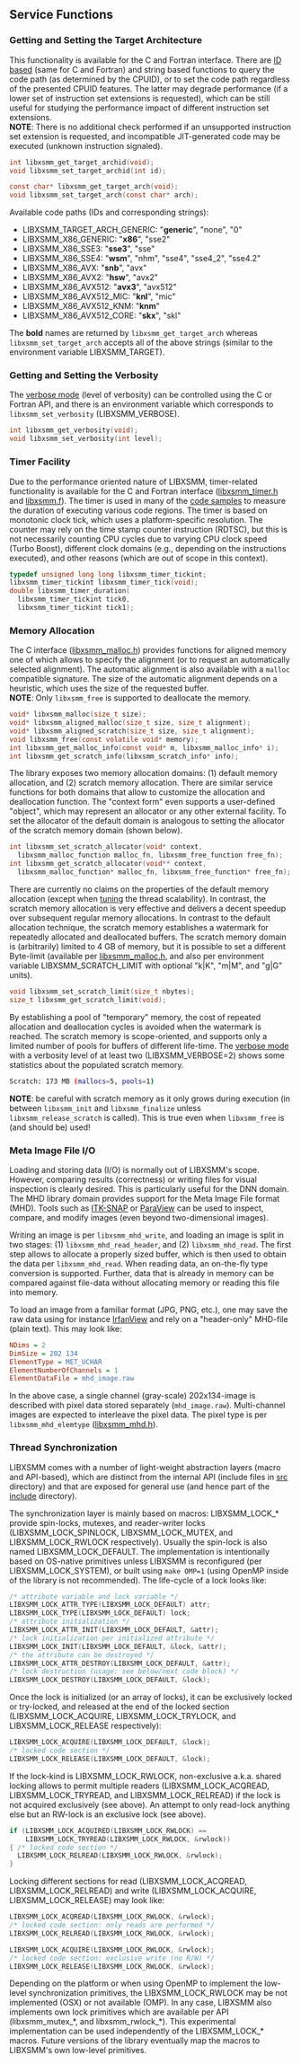 ## Service Functions

### Getting and Setting the Target Architecture

This functionality is available for the C and Fortran interface. There are [ID based](https://github.com/hfp/libxsmm/blob/master/include/libxsmm_cpuid.h#L47) (same for C and Fortran) and string based functions to query the code path (as determined by the CPUID), or to set the code path regardless of the presented CPUID features. The latter may degrade performance (if a lower set of instruction set extensions is requested), which can be still useful for studying the performance impact of different instruction set extensions.  
**NOTE**: There is no additional check performed if an unsupported instruction set extension is requested, and incompatible JIT-generated code may be executed (unknown instruction signaled).

```C
int libxsmm_get_target_archid(void);
void libxsmm_set_target_archid(int id);

const char* libxsmm_get_target_arch(void);
void libxsmm_set_target_arch(const char* arch);
```

Available code paths (IDs and corresponding strings):

* LIBXSMM_TARGET_ARCH_GENERIC: "**generic**", "none", "0"
* LIBXSMM_X86_GENERIC: "**x86**", "sse2"
* LIBXSMM_X86_SSE3: "**sse3**", "sse"
* LIBXSMM_X86_SSE4: "**wsm**", "nhm", "sse4", "sse4_2", "sse4.2"
* LIBXSMM_X86_AVX: "**snb**", "avx"
* LIBXSMM_X86_AVX2: "**hsw**", "avx2"
* LIBXSMM_X86_AVX512: "**avx3**", "avx512"
* LIBXSMM_X86_AVX512_MIC: "**knl**", "mic"
* LIBXSMM_X86_AVX512_KNM: "**knm**"
* LIBXSMM_X86_AVX512_CORE: "**skx**", "skl"

The **bold** names are returned by `libxsmm_get_target_arch` whereas `libxsmm_set_target_arch` accepts all of the above strings (similar to the environment variable LIBXSMM_TARGET).

### Getting and Setting the Verbosity

The [verbose mode](index.md#verbose-mode) (level of verbosity) can be controlled using the C or Fortran API, and there is an environment variable which corresponds to `libxsmm_set_verbosity` (LIBXSMM_VERBOSE).

```C
int libxsmm_get_verbosity(void);
void libxsmm_set_verbosity(int level);
```

### Timer Facility

Due to the performance oriented nature of LIBXSMM, timer-related functionality is available for the C and Fortran interface ([libxsmm_timer.h](https://github.com/hfp/libxsmm/blob/master/include/libxsmm_timer.h#L37) and [libxsmm.f](https://github.com/hfp/libxsmm/blob/master/src/template/libxsmm.f#L32)). The timer is used in many of the [code samples](https://github.com/hfp/libxsmm/tree/master/samples) to measure the duration of executing various code regions. The timer is based on monotonic clock tick, which uses a platform-specific resolution. The counter may rely on the time stamp counter instruction (RDTSC), but this is not necessarily counting CPU cycles due to varying CPU clock speed (Turbo Boost), different clock domains (e.g., depending on the instructions executed), and other reasons (which are out of scope in this context).

```C
typedef unsigned long long libxsmm_timer_tickint;
libxsmm_timer_tickint libxsmm_timer_tick(void);
double libxsmm_timer_duration(
  libxsmm_timer_tickint tick0,
  libxsmm_timer_tickint tick1);
```

### Memory Allocation

The C interface ([libxsmm_malloc.h](https://github.com/hfp/libxsmm/blob/master/include/libxsmm_malloc.h#L37)) provides functions for aligned memory one of which allows to specify the alignment (or to request an automatically selected alignment). The automatic alignment is also available with a `malloc` compatible signature. The size of the automatic alignment depends on a heuristic, which uses the size of the requested buffer.  
**NOTE**: Only `libxsmm_free` is supported to deallocate the memory.

```C
void* libxsmm_malloc(size_t size);
void* libxsmm_aligned_malloc(size_t size, size_t alignment);
void* libxsmm_aligned_scratch(size_t size, size_t alignment);
void libxsmm_free(const volatile void* memory);
int libxsmm_get_malloc_info(const void* m, libxsmm_malloc_info* i);
int libxsmm_get_scratch_info(libxsmm_scratch_info* info);
```

The library exposes two memory allocation domains: (1)&#160;default memory allocation, and (2)&#160;scratch memory allocation. There are similar service functions for both domains that allow to customize the allocation and deallocation function. The "context form" even supports a user-defined "object", which may represent an allocator or any other external facility. To set the allocator of the default domain is analogous to setting the allocator of the scratch memory domain (shown below).

```C
int libxsmm_set_scratch_allocator(void* context,
  libxsmm_malloc_function malloc_fn, libxsmm_free_function free_fn);
int libxsmm_get_scratch_allocator(void** context,
  libxsmm_malloc_function* malloc_fn, libxsmm_free_function* free_fn);
```

There are currently no claims on the properties of the default memory allocation (except when [tuning](libxsmm_tune.md#scalable_malloc) the thread scalability). In contrast, the scratch memory allocation is very effective and delivers a decent speedup over subsequent regular memory allocations. In contrast to the default allocation technique, the scratch memory establishes a watermark for repeatedly allocated and deallocated buffers. The scratch memory domain is (arbitrarily) limited to 4&#160;GB of memory, but it is possible to set a different Byte-limit (available per [libxsmm_malloc.h](https://github.com/hfp/libxsmm/blob/master/include/libxsmm_malloc.h#L37), and also per environment variable LIBXSMM_SCRATCH_LIMIT with optional "k|K", "m|M", and "g|G" units).

```C
void libxsmm_set_scratch_limit(size_t nbytes);
size_t libxsmm_get_scratch_limit(void);
```

By establishing a pool of "temporary" memory, the cost of repeated allocation and deallocation cycles is avoided when the watermark is reached. The scratch memory is scope-oriented, and supports only a limited number of pools for buffers of different life-time. The [verbose mode](index.md#verbose-mode) with a verbosity level of at least two (LIBXSMM_VERBOSE=2) shows some statistics about the populated scratch memory.

```bash
Scratch: 173 MB (mallocs=5, pools=1)
```

**NOTE**: be careful with scratch memory as it only grows during execution (in between `libxsmm_init` and `libxsmm_finalize` unless `libxsmm_release_scratch` is called). This is true even when `libxsmm_free` is (and should be) used!

### Meta Image File I/O

Loading and storing data (I/O) is normally out of LIBXSMM's scope. However, comparing results (correctness) or writing files for visual inspection is clearly desired. This is particularly useful for the DNN domain. The MHD library domain provides support for the Meta Image File format (MHD). Tools such as [ITK-SNAP](http://itksnap.org/) or [ParaView](https://www.paraview.org/) can be used to inspect, compare, and modify images (even beyond two-dimensional images).

Writing an image is per `libxsmm_mhd_write`, and loading an image is split in two stages: (1)&#160;`libxsmm_mhd_read_header`, and (2)&#160;`libxsmm_mhd_read`. The first step allows to allocate a properly sized buffer, which is then used to obtain the data per `libxsmm_mhd_read`. When reading data, an on-the-fly type conversion is supported. Further, data that is already in memory can be compared against file-data without allocating memory or reading this file into memory.

To load an image from a familiar format (JPG, PNG, etc.), one may save the raw data using for instance [IrfanView](http://www.irfanview.com/) and rely on a "header-only" MHD-file (plain text). This may look like:

```ini
NDims = 2
DimSize = 202 134
ElementType = MET_UCHAR
ElementNumberOfChannels = 1
ElementDataFile = mhd_image.raw
```

In the above case, a single channel (gray-scale) 202x134-image is described with pixel data stored separately (`mhd_image.raw`). Multi-channel images are expected to interleave the pixel data. The pixel type is per `libxsmm_mhd_elemtype` ([libxsmm_mhd.h](https://github.com/hfp/libxsmm/blob/master/include/libxsmm_mhd.h#L38)).

### Thread Synchronization

LIBXSMM comes with a number of light-weight abstraction layers (macro and API-based), which are distinct from the internal API (include files in [src](https://github.com/hfp/libxsmm/tree/master/src) directory) and that are exposed for general use (and hence part of the [include](https://github.com/hfp/libxsmm/tree/master/include) directory).

The synchronization layer is mainly based on macros: LIBXSMM_LOCK_\* provide spin-locks, mutexes, and reader-writer locks (LIBXSMM_LOCK_SPINLOCK, LIBXSMM_LOCK_MUTEX, and LIBXSMM_LOCK_RWLOCK respectively). Usually the spin-lock is also named LIBXSMM_LOCK_DEFAULT. The implementation is intentionally based on OS-native primitives unless LIBXSMM is reconfigured (per LIBXSMM_LOCK_SYSTEM), or built using `make OMP=1` (using OpenMP inside of the library is not recommended). The life-cycle of a lock looks like:

```C
/* attribute variable and lock variable */
LIBXSMM_LOCK_ATTR_TYPE(LIBXSMM_LOCK_DEFAULT) attr;
LIBXSMM_LOCK_TYPE(LIBXSMM_LOCK_DEFAULT) lock;
/* attribute initialization */
LIBXSMM_LOCK_ATTR_INIT(LIBXSMM_LOCK_DEFAULT, &attr);
/* lock initialization per initialized attribute */
LIBXSMM_LOCK_INIT(LIBXSMM_LOCK_DEFAULT, &lock, &attr);
/* the attribute can be destroyed */
LIBXSMM_LOCK_ATTR_DESTROY(LIBXSMM_LOCK_DEFAULT, &attr);
/* lock destruction (usage: see below/next code block) */
LIBXSMM_LOCK_DESTROY(LIBXSMM_LOCK_DEFAULT, &lock);
```

Once the lock is initialized (or an array of locks), it can be exclusively locked or try-locked, and released at the end of the locked section (LIBXSMM_LOCK_ACQUIRE, LIBXSMM_LOCK_TRYLOCK, and LIBXSMM_LOCK_RELEASE respectively):

```C
LIBXSMM_LOCK_ACQUIRE(LIBXSMM_LOCK_DEFAULT, &lock);
/* locked code section */
LIBXSMM_LOCK_RELEASE(LIBXSMM_LOCK_DEFAULT, &lock);
```

If the lock-kind is LIBXSMM_LOCK_RWLOCK, non-exclusive a.k.a. shared locking allows to permit multiple readers (LIBXSMM_LOCK_ACQREAD, LIBXSMM_LOCK_TRYREAD, and LIBXSMM_LOCK_RELREAD) if the lock is not acquired exclusively (see above). An attempt to only read-lock anything else but an RW-lock is an exclusive lock (see above).

```C
if (LIBXSMM_LOCK_ACQUIRED(LIBXSMM_LOCK_RWLOCK) ==
    LIBXSMM_LOCK_TRYREAD(LIBXSMM_LOCK_RWLOCK, &rwlock))
{ /* locked code section */
  LIBXSMM_LOCK_RELREAD(LIBXSMM_LOCK_RWLOCK, &rwlock);
}
```

Locking different sections for read (LIBXSMM_LOCK_ACQREAD, LIBXSMM_LOCK_RELREAD) and write (LIBXSMM_LOCK_ACQUIRE, LIBXSMM_LOCK_RELEASE) may look like:

```C
LIBXSMM_LOCK_ACQREAD(LIBXSMM_LOCK_RWLOCK, &rwlock);
/* locked code section: only reads are performed */
LIBXSMM_LOCK_RELREAD(LIBXSMM_LOCK_RWLOCK, &rwlock);

LIBXSMM_LOCK_ACQUIRE(LIBXSMM_LOCK_RWLOCK, &rwlock);
/* locked code section: exclusive write (no R/W) */
LIBXSMM_LOCK_RELEASE(LIBXSMM_LOCK_RWLOCK, &rwlock);
```

Depending on the platform or when using OpenMP to implement the low-level synchronization primitives, the LIBXSMM_LOCK_RWLOCK may be not implemented (OSX) or not available (OMP). In any case, LIBXSMM also implements own lock primitives which are available per API (libxsmm_mutex_\*, and libxsmm_rwlock_\*). This experimental implementation can be used independently of the LIBXSMM_LOCK_\* macros. Future versions of the library eventually map the macros to LIBXSMM's own low-level primitives.

